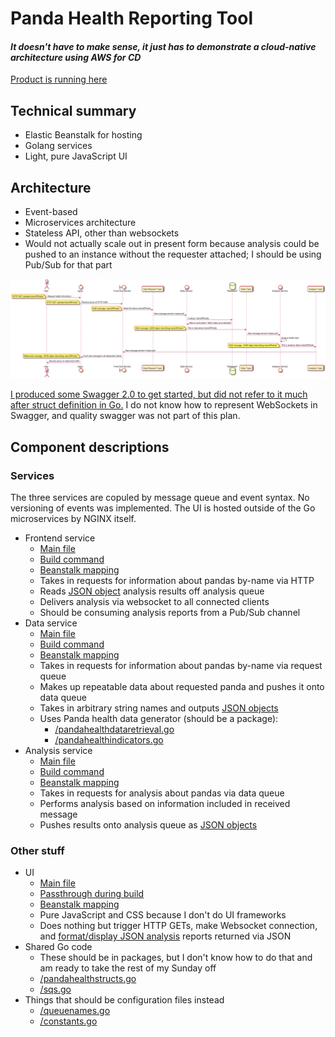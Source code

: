 # Panda Health Reporting Tool

#### *It doesn't have to make sense, it just has to demonstrate a cloud-native architecture using AWS for CD*

[Product is running here](http://hellogo-env.mfrmtm2ahc.us-east-1.elasticbeanstalk.com/index.html)

## Technical summary
* Elastic Beanstalk for hosting
* Golang services
* Light, pure JavaScript UI

## Architecture
* Event-based
* Microservices architecture
* Stateless API, other than websockets
* Would not actually scale out in present form because analysis could be pushed to an instance without the requester attached; I should be using Pub/Sub for that part

![UML Sequence Diagram](/UML-Sequence.png)

[I produced some Swagger 2.0 to get started, but did not refer to it much after struct definition in Go.](https://github.com/NickBorgers/BeanstalkGoStack/blob/master/swagger.yaml) I do not know how to represent WebSockets in Swagger, and quality swagger was not part of this plan.

## Component descriptions

### Services
The three services are copuled by message queue and event syntax. No versioning of events was implemented.
The UI is hosted outside of the Go microservices by NGINX itself.

* Frontend service
    * [Main file](/frontendservice.go)
    * [Build command](/buildspec.yml#L20)
    * [Beanstalk mapping](/Procfile#L1)
    * Takes in requests for information about pandas by-name via HTTP
    * Reads [JSON object](/pandahealthstructs.go#L10-L17) analysis results off analysis queue
    * Delivers analysis via websocket to all connected clients
    * Should be consuming analysis reports from a Pub/Sub channel
* Data service
    * [Main file](/dataservice.go)
    * [Build command](/buildspec.yml#L22)
    * [Beanstalk mapping](/Procfile#L2)
    * Takes in requests for information about pandas by-name via request queue
    * Makes up repeatable data about requested panda and pushes it onto data queue
    * Takes in arbitrary string names and outputs [JSON objects](/pandahealthstructs.go#L3-L8)
    * Uses Panda health data generator (should be a package):
        * [/pandahealthdataretrieval.go](/pandahealthdataretrieval.go)
        * [/pandahealthindicators.go](/pandahealthindicators.go)
* Analysis service
    * [Main file](/analysisservice.go)
    * [Build command](/buildspec.yml#L24)
    * [Beanstalk mapping](/Procfile#L3)
    * Takes in requests for analysis about pandas via data queue
    * Performs analysis based on information included in received message
    * Pushes results onto analysis queue as [JSON objects](/pandahealthstructs.go#L10-L17)

### Other stuff
* UI
    * [Main file](/html/index.html)
    * [Passthrough during build](/buildspec.yml#L35-L36)
    * [Beanstalk mapping](/.ebextensions/go-settings.config#L3-L4)
    * Pure JavaScript and CSS because I don't do UI frameworks
    * Does nothing but trigger HTTP GETs, make Websocket connection, and [format/display JSON analysis](/html/index.html#L91-L124) reports returned via JSON
* Shared Go code
    * These should be in packages, but I don't know how to do that and am ready to take the rest of my Sunday off
    * [/pandahealthstructs.go](/pandahealthstructs.go)
    * [/sqs.go](/sqs.go)
* Things that should be configuration files instead
    * [/queuenames.go](/queuenames.go)
    * [/constants.go](/constants.go)
    

    